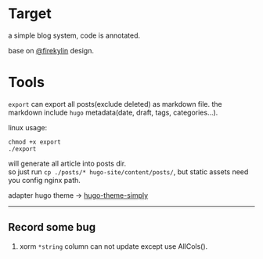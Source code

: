 # Target
a simple blog system, code is annotated.

base on [@firekylin](https://github.com/firekylin/firekylin) design.

# Tools
`export` can export all posts(exclude deleted) as markdown file. the markdown include `hugo` metadata(date, draft, tags, categories...).

linux usage:
```
chmod +x export
./export 
```

will generate all article into posts dir.  
so just run `cp ./posts/* hugo-site/content/posts/`, but static assets need you config nginx path.

adapter hugo theme -> [hugo-theme-simply](https://github.com/lilonghe/hugo-theme-simply)

---
## Record some bug

1. xorm `*string` column can not update except use AllCols().